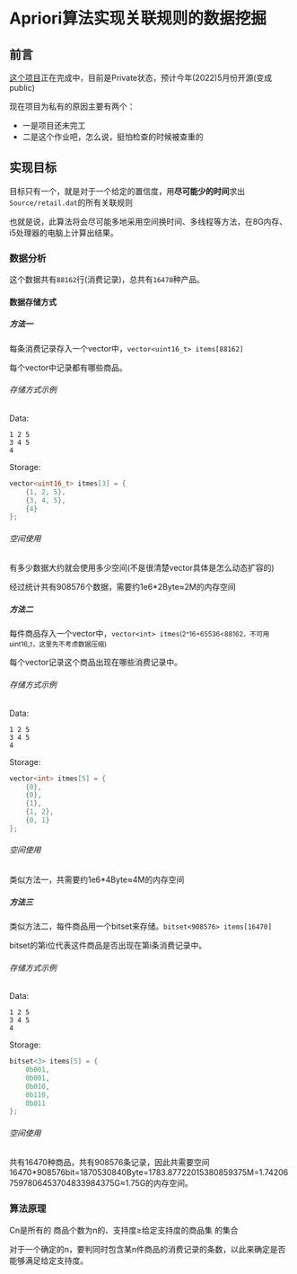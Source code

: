 <!--
 * @Author: LetMeFly
 * @Date: 2022-03-16 22:50:20
 * @LastEditors: LetMeFly
 * @LastEditTime: 2022-03-18 21:02:03
-->
# Apriori算法实现关联规则的数据挖掘

## 前言

<a href="https://github.com/LetMeFly666/Apriori">这个项目</a>正在完成中，目前是Private状态，预计今年(2022)5月份开源(变成public)

现在项目为私有的原因主要有两个：
+ 一是项目还未完工
+ 二是这个作业吧，怎么说，挺怕检查的时候被查重的

## 实现目标

目标只有一个，就是对于一个给定的置信度，用**尽可能少的时间**求出<code>Source/retail.dat</code>的所有关联规则

也就是说，此算法将会尽可能多地采用空间换时间、多线程等方法，在8G内存、i5处理器的电脑上计算出结果。

### 数据分析

这个数据共有<code>88162</code>行(消费记录)，总共有<code>16470</code>种产品。

#### 数据存储方式

##### 方法一

每条消费记录存入一个vector中，```vector<uint16_t> items[88162]```

每个vector中记录都有哪些商品。

###### 存储方式示例

Data:

```
1 2 5
3 4 5
4
```

Storage:

```cpp
vector<uint16_t> itmes[3] = {
    {1, 2, 5},
    {3, 4, 5},
    {4}
};
```

###### 空间使用

有多少数据大约就会使用多少空间(不是很清楚vector具体是怎么动态扩容的)

经过统计共有908576个数据，需要约1e6*2Byte≈2M的内存空间

##### 方法二

每件商品存入一个vector中，```vector<int> itmes```<small>(2^16=65536<88162，不可用uint16_t，这里先不考虑数据压缩)</small>

每个vector记录这个商品出现在哪些消费记录中。

###### 存储方式示例

Data:

```
1 2 5
3 4 5
4
```

Storage:

```cpp
vector<int> itmes[5] = {
    {0},
    {0},
    {1},
    {1, 2},
    {0, 1}
};
```

###### 空间使用

类似方法一，共需要约1e6*4Byte≈4M的内存空间


##### 方法三

类似方法二，每件商品用一个bitset来存储。```bitset<908576> items[16470]```

bitset的第i位代表这件商品是否出现在第i条消费记录中。

###### 存储方式示例

Data:

```
1 2 5
3 4 5
4
```

Storage:

```cpp
bitset<3> items[5] = {
    0b001,
    0b001,
    0b010,
    0b110,
    0b011
};
```

###### 空间使用

共有16470种商品，共有908576条记录，因此共需要空间16470*908576bit=1870530840Byte=1783.87722015380859375M=1.742067597806453704833984375G≈1.75G的内存空间。

### 算法原理

Cn是所有的 商品个数为n的、支持度≥给定支持度的商品集 的集合

对于一个确定的n，要判同时包含某n件商品的消费记录的条数，以此来确定是否能够满足给定支持度。

